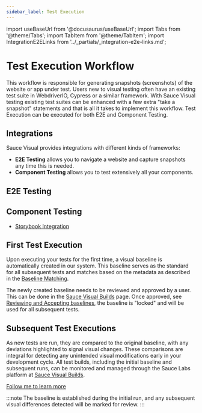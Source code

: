```yaml
---
sidebar_label: Test Execution
---
```


import useBaseUrl from '@docusaurus/useBaseUrl';
import Tabs from '@theme/Tabs';
import TabItem from '@theme/TabItem';
import IntegrationE2ELinks from '../_partials/_integration-e2e-links.md';

# Test Execution Workflow

This workflow is responsible for generating snapshots (screenshots) of the website or app under test.
Users new to visual testing often have an existing test suite in WebdriverIO, Cypress or a similar framework.
With Sauce Visual testing existing test suites can be enhanced with a few extra "take a snapshot" statements and that is all it takes to implement this workflow. Test Execution can be executed for both E2E and Component Testing.

## Integrations

Sauce Visual provides integrations with different kinds of frameworks:

- **E2E Testing** allows you to navigate a website and capture snapshots any time this is needed.
- **Component Testing** allows you to test extensively all your components.

<div className="box-wrapper" markdown="1">
<div className="box box1 card">
  <div className="container">
  <h2>E2E Testing</h2>
    <IntegrationE2ELinks />
  </div>
</div>
<div className="box box2 card">
  <div className="container">
  <h2>Component Testing</h2>
  <ul>
      <li><a href="/visual-testing/integrations/storybook/">Storybook Integration</a></li>
  </ul>
  </div>
</div>
</div>

## First Test Execution

Upon executing your tests for the first time, a visual baseline is automatically created in our system. This baseline serves as the standard for all subsequent tests and matches based on the metadata as described in the [Baseline Matching](../../visual-testing.md#baseline-matching).

The newly created baseline needs to be reviewed and approved by a user. This can be done in the [Sauce Visual Builds](https://app.saucelabs.com/visual/builds) page. Once approved, see [Reviewing and Accepting baselines](./review.md#reviewing-and-accepting-baselines), the baseline is "locked" and will be used for all subsequent tests.

## Subsequent Test Executions

As new tests are run, they are compared to the original baseline, with any deviations highlighted to signal visual changes. These comparisons are integral for detecting any unintended visual modifications early in your development cycle. All test builds, including the initial baseline and subsequent runs, can be monitored and managed through the Sauce Labs platform at [Sauce Visual Builds](https://app.saucelabs.com/visual/builds).

[Follow me to learn more](./review.md)

:::note
The baseline is established during the initial run, and any subsequent visual differences detected will be marked for review.
:::
